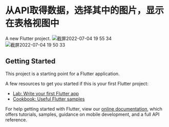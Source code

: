 # 从API取得数据，选择其中的图片，显示在表格视图中

A new Flutter project.
![截屏2022-07-04 19 55 34](https://user-images.githubusercontent.com/38312620/177140904-dba25180-a35c-4cf5-888d-a224c74dec7a.png)
![截屏2022-07-04 19 50 33](https://user-images.githubusercontent.com/38312620/177140357-0d6b864f-eee2-4b9e-b52c-6f4372ce5930.png)
## Getting Started

This project is a starting point for a Flutter application.

A few resources to get you started if this is your first Flutter project:

- [Lab: Write your first Flutter app](https://flutter.dev/docs/get-started/codelab)
- [Cookbook: Useful Flutter samples](https://flutter.dev/docs/cookbook)

For help getting started with Flutter, view our
[online documentation](https://flutter.dev/docs), which offers tutorials,
samples, guidance on mobile development, and a full API reference.
